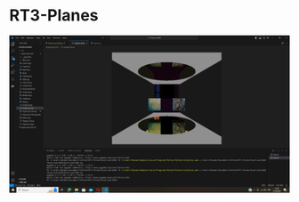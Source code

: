 # RT3-Planes
![imagen](https://github.com/EJGDLG/RT3-Planes/blob/3ba1ab883c84dba51453002f940e3604c1a9c9d0/output2.png)

